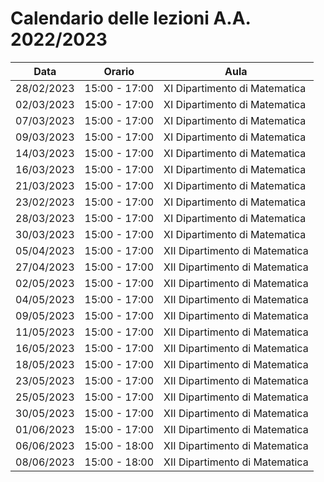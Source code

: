 # Calendario delle lezioni A.A. 2022/2023

| Data | Orario | Aula |
| ---- | ------ | ---- |
| 28/02/2023 | 15:00 - 17:00 | XI Dipartimento di Matematica |
| 02/03/2023 | 15:00 - 17:00 | XI Dipartimento di Matematica |
| 07/03/2023 | 15:00 - 17:00 | XI Dipartimento di Matematica |
| 09/03/2023 | 15:00 - 17:00 | XI Dipartimento di Matematica |
| 14/03/2023 | 15:00 - 17:00 | XI Dipartimento di Matematica |
| 16/03/2023 | 15:00 - 17:00 | XI Dipartimento di Matematica |
| 21/03/2023 | 15:00 - 17:00 | XI Dipartimento di Matematica |
| 23/02/2023 | 15:00 - 17:00 | XI Dipartimento di Matematica |
| 28/03/2023 | 15:00 - 17:00 | XI Dipartimento di Matematica |
| 30/03/2023 | 15:00 - 17:00 | XI Dipartimento di Matematica |
| 05/04/2023 | 15:00 - 17:00 | XII Dipartimento di Matematica |
| 27/04/2023 | 15:00 - 17:00 | XII Dipartimento di Matematica |
| 02/05/2023 | 15:00 - 17:00 | XII Dipartimento di Matematica |
| 04/05/2023 | 15:00 - 17:00 | XII Dipartimento di Matematica |
| 09/05/2023 | 15:00 - 17:00 | XII Dipartimento di Matematica |
| 11/05/2023 | 15:00 - 17:00 | XII Dipartimento di Matematica |
| 16/05/2023 | 15:00 - 17:00 | XII Dipartimento di Matematica |
| 18/05/2023 | 15:00 - 17:00 | XII Dipartimento di Matematica |
| 23/05/2023 | 15:00 - 17:00 | XII Dipartimento di Matematica |
| 25/05/2023 | 15:00 - 17:00 | XII Dipartimento di Matematica |
| 30/05/2023 | 15:00 - 17:00 | XII Dipartimento di Matematica |
| 01/06/2023 | 15:00 - 17:00 | XII Dipartimento di Matematica |
| 06/06/2023 | 15:00 - 18:00 | XII Dipartimento di Matematica |
| 08/06/2023 | 15:00 - 18:00 | XII Dipartimento di Matematica |
